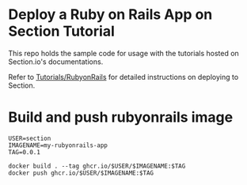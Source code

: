 # Deploy a Ruby on Rails App on Section Tutorial
This repo holds the sample code for usage with the tutorials hosted on Section.io's documentations.

Refer to [Tutorials/RubyonRails](https://www.section.io/docs/tutorials/frameworks/rubyonrails/) for detailed instructions on deploying to Section.

# Build and push rubyonrails image
```
USER=section
IMAGENAME=my-rubyonrails-app
TAG=0.0.1

docker build . --tag ghcr.io/$USER/$IMAGENAME:$TAG
docker push ghcr.io/$USER/$IMAGENAME:$TAG
```
